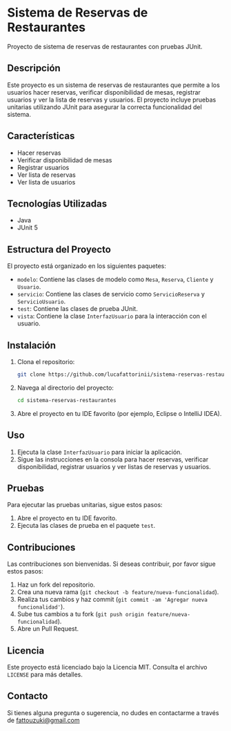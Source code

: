 # Sistema de Reservas de Restaurantes

Proyecto de sistema de reservas de restaurantes con pruebas JUnit.

## Descripción

Este proyecto es un sistema de reservas de restaurantes que permite a los usuarios hacer reservas, verificar disponibilidad de mesas, registrar usuarios y ver la lista de reservas y usuarios. El proyecto incluye pruebas unitarias utilizando JUnit para asegurar la correcta funcionalidad del sistema.

## Características

- Hacer reservas
- Verificar disponibilidad de mesas
- Registrar usuarios
- Ver lista de reservas
- Ver lista de usuarios

## Tecnologías Utilizadas

- Java
- JUnit 5

## Estructura del Proyecto

El proyecto está organizado en los siguientes paquetes:

- `modelo`: Contiene las clases de modelo como `Mesa`, `Reserva`, `Cliente` y `Usuario`.
- `servicio`: Contiene las clases de servicio como `ServicioReserva` y `ServicioUsuario`.
- `test`: Contiene las clases de prueba JUnit.
- `vista`: Contiene la clase `InterfazUsuario` para la interacción con el usuario.

## Instalación

1. Clona el repositorio:
    ```bash
    git clone https://github.com/lucafattorinii/sistema-reservas-restaurantes.git
    ```
2. Navega al directorio del proyecto:
    ```bash
    cd sistema-reservas-restaurantes
    ```
3. Abre el proyecto en tu IDE favorito (por ejemplo, Eclipse o IntelliJ IDEA).

## Uso

1. Ejecuta la clase `InterfazUsuario` para iniciar la aplicación.
2. Sigue las instrucciones en la consola para hacer reservas, verificar disponibilidad, registrar usuarios y ver listas de reservas y usuarios.

## Pruebas

Para ejecutar las pruebas unitarias, sigue estos pasos:

1. Abre el proyecto en tu IDE favorito.
2. Ejecuta las clases de prueba en el paquete `test`.

## Contribuciones

Las contribuciones son bienvenidas. Si deseas contribuir, por favor sigue estos pasos:

1. Haz un fork del repositorio.
2. Crea una nueva rama (`git checkout -b feature/nueva-funcionalidad`).
3. Realiza tus cambios y haz commit (`git commit -am 'Agregar nueva funcionalidad'`).
4. Sube tus cambios a tu fork (`git push origin feature/nueva-funcionalidad`).
5. Abre un Pull Request.

## Licencia

Este proyecto está licenciado bajo la Licencia MIT. Consulta el archivo `LICENSE` para más detalles.

## Contacto

Si tienes alguna pregunta o sugerencia, no dudes en contactarme a través de fattouzuki@gmail.com

